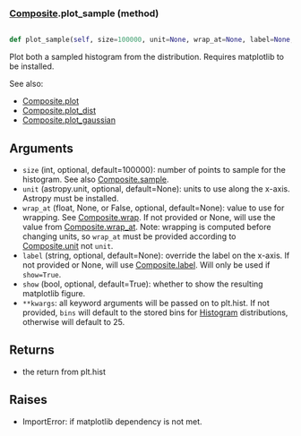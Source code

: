 ### [Composite](Composite.md).plot_sample (method)


```py

def plot_sample(self, size=100000, unit=None, wrap_at=None, label=None, show=False, **kwargs)

```



Plot both a sampled histogram from the distribution.  Requires
matplotlib to be installed.

See also:

* [Composite.plot](Composite.plot.md)
* [Composite.plot_dist](Composite.plot_dist.md)
* [Composite.plot_gaussian](Composite.plot_gaussian.md)

Arguments
-----------
* `size` (int, optional, default=100000): number of points to sample for
    the histogram.  See also [Composite.sample](Composite.sample.md).
* `unit` (astropy.unit, optional, default=None): units to use along
    the x-axis.  Astropy must be installed.
* `wrap_at` (float, None, or False, optional, default=None): value to
    use for wrapping.  See [Composite.wrap](Composite.wrap.md).  If not provided or None,
    will use the value from [Composite.wrap_at](Composite.wrap_at.md).  Note: wrapping is
    computed before changing units, so `wrap_at` must be provided
    according to [Composite.unit](Composite.unit.md) not `unit`.
* `label` (string, optional, default=None): override the label on the
    x-axis.  If not provided or None, will use [Composite.label](Composite.label.md).  Will
    only be used if `show=True`.
* `show` (bool, optional, default=True): whether to show the resulting
    matplotlib figure.
* `**kwargs`: all keyword arguments will be passed on to plt.hist.  If
    not provided, `bins` will default to the stored bins for [Histogram](Histogram.md)
    distributions, otherwise will default to 25.

Returns
--------
* the return from plt.hist

Raises
--------
* ImportError: if matplotlib dependency is not met.

